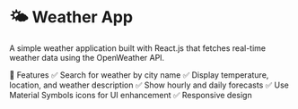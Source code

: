 # 🌤️ Weather App 

A simple weather application built with React.js that fetches real-time weather data using the OpenWeather API.  

🚀 Features 
✅ Search for weather by city name 
✅ Display temperature, location, and weather description 
✅ Show hourly and daily forecasts 
✅ Use Material Symbols icons for UI enhancement 
✅ Responsive design

